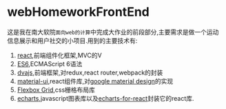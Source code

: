 # webHomeworkFrontEnd
这是我在南大软院`面向web的计算`中完成大作业的前段部分,主要需求是做一个运动信息展示和用户社交的小项目.用到的主要技术有:
1. [react](https://facebook.github.io/react/),前端组件化框架,MVC的V
2. [ES6](http://es6.ruanyifeng.com/),ECMAScript 6语法
3. [dvajs](https://github.com/dvajs/dva),前端框架,对redux,react router,webpack的封装
4. [material-ui](http://www.material-ui.com/),react组件库,对[google material design](https://material.google.com/)的实现
5. [Flexbox Grid](http://flexboxgrid.com/),css栅格布局库
6. [echarts](http://echarts.baidu.com/),javascript图表库以及[echarts-for-react](https://github.com/hustcc/echarts-for-react)封装它的react库.
